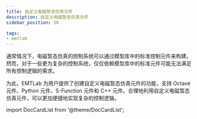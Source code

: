 ```yaml
---
title: 自定义电磁暂态仿真元件
description: 自定义电磁暂态仿真元件
sidebar_position: 50

tags: 
- emtlab
---
```



通常情况下，电磁暂态仿真的控制系统可以通过模型库中的标准控制元件来构建。然而，对于一些更为复杂的控制系统，仅仅依赖模型库中的标准元件可能无法满足所有控制逻辑的需求。  

为此，EMTLab 为用户提供了创建自定义电磁暂态仿真元件的功能，支持 Octave 元件、Python 元件、S-Function 元件和 C++ 元件。合理地利用自定义电磁暂态仿真元件，可以更加便捷地实现复杂的控制逻辑。

import DocCardList from '@theme/DocCardList';

<DocCardList />

